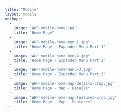 ```yaml
---
title: "Mobile"
layout: mobile
mockups:
  -
    image: "WHP-mobile-home.jpg"
    title: "Home Page"
  -
    image: "WHP-mobile-home-menu1.jpg"
    title: "Home Page - Expanded Menu Part 1"
  -
    image: "WHP-mobile-home-menu2.jpg"
    title: "Home Page - Expanded Menu Part 2"
  -
    image: "WHP-mobile-home-menu-3.jpg"
    title: "Home Page - Expanded Menu Part 3"
  -
    image: "WHP-mobile-home-map-details-crop.jpg"
    title: "Home Page - Map - Details"
  -
    image: "WHP-mobile-home-map-features-crop.jpg"
    title: "Home Page - Map - Features"
---
```

